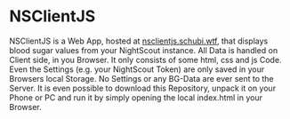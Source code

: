 # NSClientJS
NSClientJS is a Web App, hosted at [nsclientjs.schubi.wtf](https://nsclientjs.schubi.wtf/), that displays blood sugar values from your NightScout instance.
All Data is handled on Client side, in you Browser. It only consists of some html, css and js Code.
Even the Settings (e.g. your NightScout Token) are only saved in your Browsers local Storage. No Settings or any BG-Data are ever sent to the Server.
It is even possible to download this Repository, unpack it on your Phone or PC and run it by simply opening the local index.html in your Browser.
